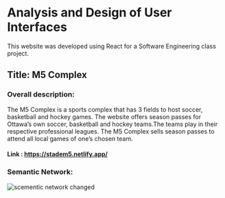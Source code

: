 # Analysis and Design of User Interfaces
This website was developed using React for a Software Engineering class project.

## Title: M5 Complex

### Overall description: 
The M5 Complex is a sports complex that has 3 fields to host soccer, basketball and hockey games. The website offers season passes for Ottawa’s own soccer, basketball and hockey teams.The teams play in their respective professional leagues. The M5 Complex sells season passes to attend all local games of one’s chosen team.

#### Link : https://stadem5.netlify.app/

### Semantic Network:
![scementic network changed](https://github.com/as10anas/M5COMPLEX/assets/91287439/cf660c44-49c7-4bdd-a832-3241b14423eb)

